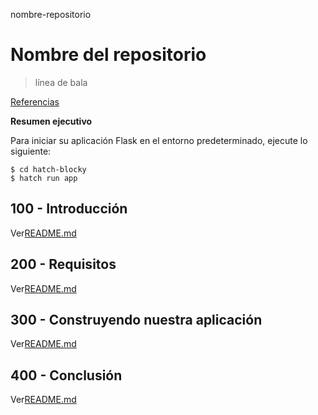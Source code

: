nombre-repositorio

# Nombre del repositorio

> línea de bala

[Referencias](./REFERENCES.md)

**Resumen ejecutivo**

Para iniciar su aplicación Flask en el entorno predeterminado, ejecute lo siguiente:

    $ cd hatch-blocky
    $ hatch run app

## 100 - Introducción

Ver[README.md](./100/README.md)

## 200 - Requisitos

Ver[README.md](./200/README.md)

## 300 - Construyendo nuestra aplicación

Ver[README.md](./300/README.md)

## 400 - Conclusión

Ver[README.md](./400/README.md)
